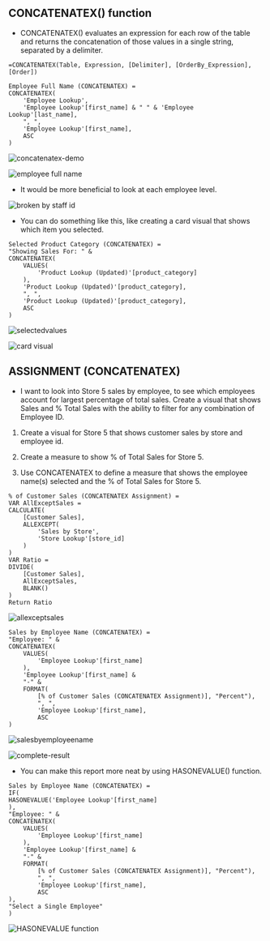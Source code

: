 ## CONCATENATEX() function

- CONCATENATEX() evaluates an expression for each row of the table and returns the concatenation of those values in a single string, separated by a delimiter.


```
=CONCATENATEX(Table, Expression, [Delimiter], [OrderBy_Expression], [Order])
```

```
Employee Full Name (CONCATENATEX) =
CONCATENATEX(
    'Employee Lookup',
    'Employee Lookup'[first_name] & " " & 'Employee Lookup'[last_name],
    ", ",
    'Employee Lookup'[first_name],
    ASC
)
```

![concatenatex-demo](/Iterator_pictures.md/concatenatex-demo.png "concatenatex demo")


![employee full name](/Iterator_pictures.md/employee%20full%20name.png "employee full name")


- It would be more beneficial to look at each employee level.

![broken by staff id](/Iterator_pictures.md/broken%20by%20staff%20id.png "broken by staff id")


- You can do something like this, like creating a card visual that shows which item you selected.


```
Selected Product Category (CONCATENATEX) = 
"Showing Sales For: " &
CONCATENATEX(
    VALUES(
        'Product Lookup (Updated)'[product_category]
    ),
    'Product Lookup (Updated)'[product_category],
    ", ",
    'Product Lookup (Updated)'[product_category],
    ASC
)
```

![selectedvalues](/Iterator_pictures.md/selectedvalues.png "selected values")


![card visual](/Iterator_pictures.md/card%20visual.png "card visual")


## ASSIGNMENT (CONCATENATEX)

- I want to look into Store 5 sales by employee, to see which employees account for largest percentage of total sales. Create a visual that shows Sales and % Total Sales with the ability to filter for any combination of Employee ID.


1. Create a visual for Store 5 that shows customer sales by store and employee id. 

2. Create a measure to show % of Total Sales for Store 5.

3. Use CONCATENATEX to define a measure that shows the employee name(s) selected and the % of Total Sales for Store 5.


```
% of Customer Sales (CONCATENATEX Assignment) = 
VAR AllExceptSales =
CALCULATE(
    [Customer Sales],
    ALLEXCEPT(
        'Sales by Store',
        'Store Lookup'[store_id]
    )
)
VAR Ratio =
DIVIDE(
    [Customer Sales],
    AllExceptSales,
    BLANK()
)
Return Ratio
```

![allexceptsales](/Iterator_pictures.md/allexceptsales.png "allexcept sales")


```
Sales by Employee Name (CONCATENATEX) = 
"Employee: " &
CONCATENATEX(
    VALUES(
        'Employee Lookup'[first_name]
    ),
    'Employee Lookup'[first_name] &
    "-" &
    FORMAT(
        [% of Customer Sales (CONCATENATEX Assignment)], "Percent"),
        ", ",
        'Employee Lookup'[first_name],
        ASC
)
```

![salesbyemployeename](/Iterator_pictures.md/salesbyemployeename.png "sales by employee name")


![complete-result](/Iterator_pictures.md/complete%20result.png "complete result")


- You can make this report more neat by using HASONEVALUE() function.


```
Sales by Employee Name (CONCATENATEX) = 
IF(
HASONEVALUE('Employee Lookup'[first_name]
),
"Employee: " &
CONCATENATEX(
    VALUES(
        'Employee Lookup'[first_name]
    ),
    'Employee Lookup'[first_name] &
    "-" &
    FORMAT(
        [% of Customer Sales (CONCATENATEX Assignment)], "Percent"),
        ", ",
        'Employee Lookup'[first_name],
        ASC
),
"Select a Single Employee"
)
```

![HASONEVALUE function](/Iterator_pictures.md/hasone%20function.png "hasonevalue function")



